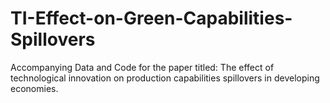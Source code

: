 # TI-Effect-on-Green-Capabilities-Spillovers
Accompanying Data and Code for the paper titled: The effect of technological innovation on production capabilities spillovers in developing economies.

